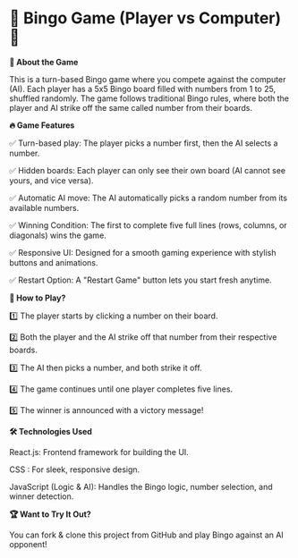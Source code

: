 # 🎉 Bingo Game (Player vs Computer) 🎉

**📌 About the Game**

This is a turn-based Bingo game where you compete against the computer (AI). Each player has a 5x5 Bingo board filled with numbers from 1 to 25, shuffled randomly. The game follows traditional Bingo rules, where both the player and AI strike off the same called number from their boards.

**🔥 Game Features**

✅ Turn-based play: The player picks a number first, then the AI selects a number.

✅ Hidden boards: Each player can only see their own board (AI cannot see yours, and vice versa).

✅ Automatic AI move: The AI automatically picks a random number from its available numbers.

✅ Winning Condition: The first to complete five full lines (rows, columns, or diagonals) wins the game.

✅ Responsive UI: Designed for a smooth gaming experience with stylish buttons and animations.

✅ Restart Option: A "Restart Game" button lets you start fresh anytime.

**🎯 How to Play?**

1️⃣ The player starts by clicking a number on their board.

2️⃣ Both the player and the AI strike off that number from their respective boards.

3️⃣ The AI then picks a number, and both strike it off.

4️⃣ The game continues until one player completes five lines.

5️⃣ The winner is announced with a victory message!

**🛠️ Technologies Used**

React.js: Frontend framework for building the UI.

CSS : For sleek, responsive design.

JavaScript (Logic & AI): Handles the Bingo logic, number selection, and winner detection.

**🏆 Want to Try It Out?**

You can fork & clone this project from GitHub and play Bingo against an AI opponent!
